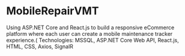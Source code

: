 # MobileRepairVMT
Using ASP.NET Core and React.js to build a responsive eCommerce platform where each user can create a mobile maintenance tracker experience.(  Technologies: MSSQL, ASP.NET Core Web API, React.js, HTML, CSS, Axios, SignalR
